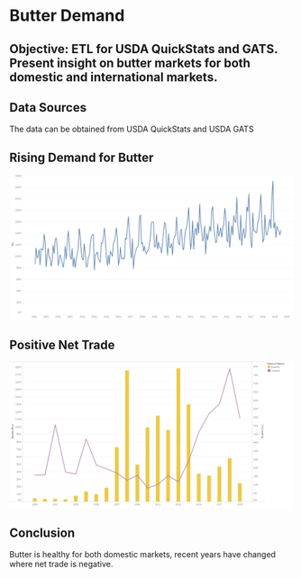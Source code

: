 # Butter Demand
## Objective: ETL for USDA QuickStats and GATS. Present insight on butter markets for both domestic and international markets.

## Data Sources
The data can be obtained from USDA QuickStats and USDA GATS

## Rising Demand for Butter
<img src="/images/Demand%20MoM%20Plot.png">

## Positive Net Trade
<img src="./images/Imports%20vs%20Exports.png">

## Conclusion
Butter is healthy for both domestic markets, recent years have changed where net trade is negative.
